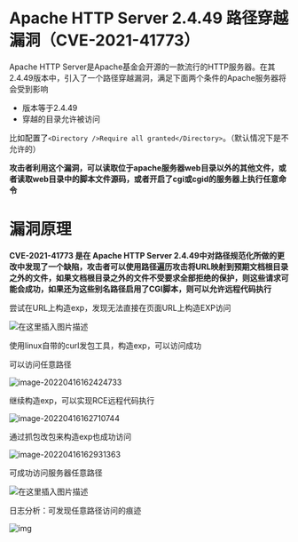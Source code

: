 # Apache HTTP Server 2.4.49 路径穿越漏洞（CVE-2021-41773）

Apache HTTP Server是Apache基金会开源的一款流行的HTTP服务器。在其2.4.49版本中，引入了一个路径穿越漏洞，满足下面两个条件的Apache服务器将会受到影响

- 版本等于2.4.49
- 穿越的目录允许被访问

比如配置了`<Directory />Require all granted</Directory>`。（默认情况下是不允许的）

**攻击者利用这个漏洞，可以读取位于apache服务器web目录以外的其他文件，或者读取web目录中的脚本文件源码，或者开启了cgi或cgid的服务器上执行任意命令**



# 漏洞原理

**CVE-2021-41773 是在 Apache HTTP Server 2.4.49中对路径规范化所做的更改中发现了一个缺陷，攻击者可以使用路径遍历攻击将URL映射到预期文档根目录之外的文件，如果文档根目录之外的文件不受要求全部拒绝的保护，则这些请求可能会成功，如果还为这些别名路径启用了CGI脚本，则可以允许远程代码执行**





尝试在URL上构造exp，发现无法直接在页面URL上构造EXP访问



![在这里插入图片描述](https://img-blog.csdnimg.cn/dc03dfc6b3404354a66c8a40d81dc580.png?x-oss-process=image/watermark,type_ZHJvaWRzYW5zZmFsbGJhY2s,shadow_50,text_Q1NETiBAVml0YW1pbmFwcGxl,size_15,color_FFFFFF,t_70,g_se,x_16)

使用linux自带的curl发包工具，构造exp，可以访问成功

可以访问任意路径

![image-20220416162424733](C:\Users\雷神\AppData\Roaming\Typora\typora-user-images\image-20220416162424733.png)



继续构造exp，可以实现RCE远程代码执行

![image-20220416162710744](C:\Users\雷神\AppData\Roaming\Typora\typora-user-images\image-20220416162710744.png)

通过抓包改包来构造exp也成功访问

![image-20220416162931363](C:\Users\雷神\AppData\Roaming\Typora\typora-user-images\image-20220416162931363.png)





可成功访问服务器任意路径

![在这里插入图片描述](https://img-blog.csdnimg.cn/edd7b4963c054d75bd6f9fd7db4ff076.png?x-oss-process=image/watermark,type_ZHJvaWRzYW5zZmFsbGJhY2s,shadow_50,text_Q1NETiBAVml0YW1pbmFwcGxl,size_20,color_FFFFFF,t_70,g_se,x_16)



日志分析：可发现任意路径访问的痕迹

![img](https://img-blog.csdnimg.cn/b59d8ee538e74190b9bf6492d8825f27.png)





